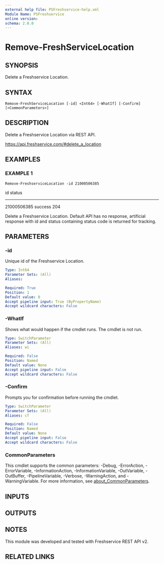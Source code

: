 ```yaml
---
external help file: PSFreshservice-help.xml
Module Name: PSFreshservice
online version:
schema: 2.0.0
---
```


# Remove-FreshServiceLocation

## SYNOPSIS
Delete a Freshservice Location.

## SYNTAX

```
Remove-FreshServiceLocation [-id] <Int64> [-WhatIf] [-Confirm] [<CommonParameters>]
```

## DESCRIPTION
Delete a Freshservice Location via REST API.

https://api.freshservice.com/#delete_a_location

## EXAMPLES

### EXAMPLE 1
```
Remove-FreshserviceLocation -id 21000506385
```

id status
-- ------
21000506385 success 204

Delete a Freshservice Location.
Default API has no response, artificial response with id and
status containing status code is returned for tracking.

## PARAMETERS

### -id
Unique id of the Freshservice Location.

```yaml
Type: Int64
Parameter Sets: (All)
Aliases:

Required: True
Position: 1
Default value: 0
Accept pipeline input: True (ByPropertyName)
Accept wildcard characters: False
```

### -WhatIf
Shows what would happen if the cmdlet runs.
The cmdlet is not run.

```yaml
Type: SwitchParameter
Parameter Sets: (All)
Aliases: wi

Required: False
Position: Named
Default value: None
Accept pipeline input: False
Accept wildcard characters: False
```

### -Confirm
Prompts you for confirmation before running the cmdlet.

```yaml
Type: SwitchParameter
Parameter Sets: (All)
Aliases: cf

Required: False
Position: Named
Default value: None
Accept pipeline input: False
Accept wildcard characters: False
```

### CommonParameters
This cmdlet supports the common parameters: -Debug, -ErrorAction, -ErrorVariable, -InformationAction, -InformationVariable, -OutVariable, -OutBuffer, -PipelineVariable, -Verbose, -WarningAction, and -WarningVariable. For more information, see [about_CommonParameters](http://go.microsoft.com/fwlink/?LinkID=113216).

## INPUTS

## OUTPUTS

## NOTES
This module was developed and tested with Freshservice REST API v2.

## RELATED LINKS
